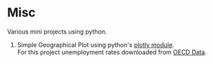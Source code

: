 # Misc

Various mini projects using python.

1) Simple Geographical Plot using python's [plotly module](https://plot.ly/python/).<br>
  For this project unemployment rates downloaded from [OECD Data](https://data.oecd.org/unemp/unemployment-rate.htm).

